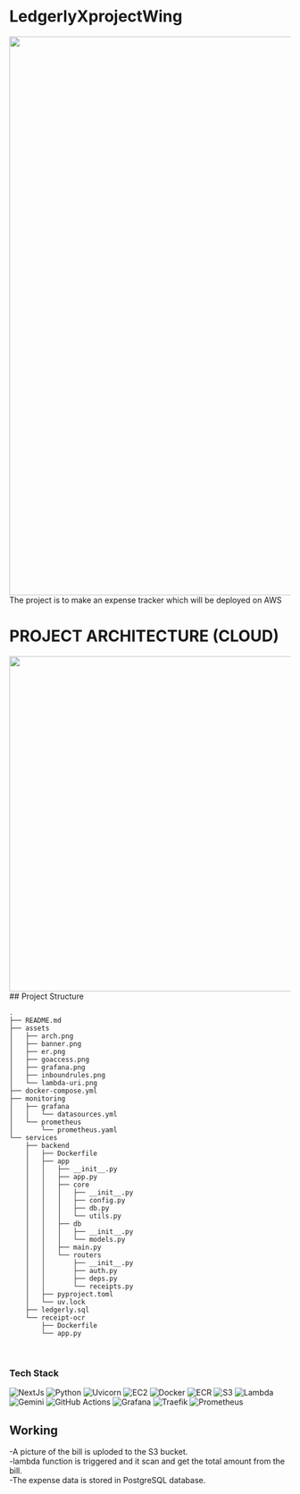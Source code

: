 # LedgerlyXprojectWing

<img src="https://github.com/user-attachments/assets/1f7fa88b-1991-4129-a5f2-d93b26f9c341" width="1000" />



<br>
The project is to make an expense tracker which will be deployed on AWS 

# PROJECT ARCHITECTURE (CLOUD)

<img src="https://github.com/user-attachments/assets/373d6857-c452-44d3-90f6-090236fa53bf" width="600" />
<br>
## Project Structure

```
.
├── README.md
├── assets
│   ├── arch.png
│   ├── banner.png
│   ├── er.png
│   ├── goaccess.png
│   ├── grafana.png
│   ├── inboundrules.png
│   └── lambda-uri.png
├── docker-compose.yml
├── monitoring
│   ├── grafana
│   │   └── datasources.yml
│   └── prometheus
│       └── prometheus.yaml
└── services
    ├── backend
    │   ├── Dockerfile
    │   ├── app
    │   │   ├── __init__.py
    │   │   ├── app.py
    │   │   ├── core
    │   │   │   ├── __init__.py
    │   │   │   ├── config.py
    │   │   │   ├── db.py
    │   │   │   └── utils.py
    │   │   ├── db
    │   │   │   ├── __init__.py
    │   │   │   └── models.py
    │   │   ├── main.py
    │   │   └── routers
    │   │       ├── __init__.py
    │   │       ├── auth.py
    │   │       ├── deps.py
    │   │       └── receipts.py
    │   ├── pyproject.toml
    │   └── uv.lock
    ├── ledgerly.sql
    └── receipt-ocr
        ├── Dockerfile
        └── app.py

```
<br>

### Tech Stack
![NextJs](https://img.shields.io/badge/Nextjs-black?style=for-the-badge&logo=nextdotjs&logoColor=white)
![Python](https://img.shields.io/badge/Python-blue?style=for-the-badge&logo=python&logoColor=white)
![Uvicorn](https://img.shields.io/badge/uvicorn-E6526F.svg?style=for-the-badge&logo=gunicorn&logoColor=white)
![EC2](https://img.shields.io/badge/ec2-orange?style=for-the-badge&logo=amazon-ec2&logoColor=white)
![Docker](https://img.shields.io/badge/docker-%230db7ed.svg?style=for-the-badge&logo=docker&logoColor=white)
![ECR](https://img.shields.io/badge/ecr-f06611.svg?style=for-the-badge&logo=square&logoColor=white)
![S3](https://img.shields.io/badge/S3-darkgreen?style=for-the-badge&logo=amazon-s3&logoColor=white)
![Lambda](https://img.shields.io/badge/Lambda-FF9900?style=for-the-badge&logo=aws-lambda&logoColor=white)
![Gemini](https://img.shields.io/badge/gemini-8E75B2?style=for-the-badge&logo=google%20gemini&logoColor=white)
![GitHub Actions](https://img.shields.io/badge/github%20actions-%232671E5.svg?style=for-the-badge&logo=githubactions&logoColor=white)
![Grafana](https://img.shields.io/badge/grafana-%23F46800.svg?style=for-the-badge&logo=grafana&logoColor=white)
![Traefik](https://img.shields.io/badge/Traefik-%2300ADD8.svg?style=for-the-badge&logo=go&logoColor=white)
![Prometheus](https://img.shields.io/badge/Prometheus-E6522C?style=for-the-badge&logo=Prometheus&logoColor=white)

## Working
-A picture of the bill is uploded to the S3 bucket. 
<br>
-lambda function is triggered and it scan and get the total amount from the bill.
<br>
-The expense data is stored in PostgreSQL database.



 




